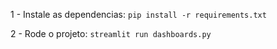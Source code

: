 1 - Instale as dependencias:
`pip install -r requirements.txt`

2 - Rode o projeto:
`streamlit run dashboards.py`
